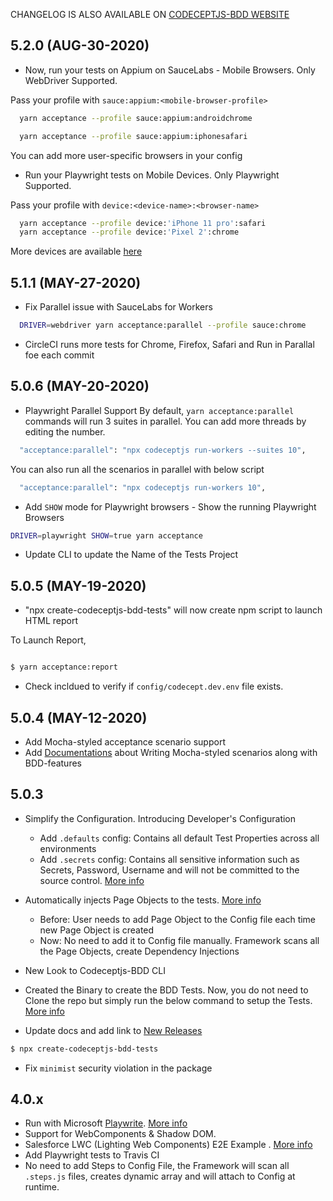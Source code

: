 CHANGELOG IS ALSO AVAILABLE ON [CODECEPTJS-BDD WEBSITE](https://github.com/gkushang/codeceptjs-bdd/blob/develop/documentation/docs/CHANGELOG.md)

## 5.2.0 (AUG-30-2020)

-   Now, run your tests on Appium on SauceLabs - Mobile Browsers. Only WebDriver Supported.

Pass your profile with `sauce:appium:<mobile-browser-profile>`

```bash
  yarn acceptance --profile sauce:appium:androidchrome

  yarn acceptance --profile sauce:appium:iphonesafari
```

You can add more user-specific browsers in your config

-   Run your Playwright tests on Mobile Devices. Only Playwright Supported.

Pass your profile with `device:<device-name>:<browser-name>`

```bash
  yarn acceptance --profile device:'iPhone 11 pro':safari
  yarn acceptance --profile device:'Pixel 2':chrome
```

More devices are available [here](https://github.com/microsoft/playwright/blob/master/src/server/deviceDescriptors.ts)

## 5.1.1 (MAY-27-2020)

-   Fix Parallel issue with SauceLabs for Workers

```bash
  DRIVER=webdriver yarn acceptance:parallel --profile sauce:chrome
```

-   CircleCI runs more tests for Chrome, Firefox, Safari and Run in Parallal foe each commit

## 5.0.6 (MAY-20-2020)

-   Playwright Parallel Support
    By default, `yarn acceptance:parallel` commands will run 3 suites in parallel. You can add more threads by editing the number.

```bash
  "acceptance:parallel": "npx codeceptjs run-workers --suites 10",
```

You can also run all the scenarios in parallel with below script

```bash
  "acceptance:parallel": "npx codeceptjs run-workers 10",
```

-   Add `SHOW` mode for Playwright browsers - Show the running Playwright Browsers

```bash
DRIVER=playwright SHOW=true yarn acceptance
```

-   Update CLI to update the Name of the Tests Project

## 5.0.5 (MAY-19-2020)

-   "npx create-codeceptjs-bdd-tests" will now create npm script to launch HTML report

To Launch Report,

```bash

$ yarn acceptance:report

```

-   Check incldued to verify if `config/codecept.dev.env` file exists.

## 5.0.4 (MAY-12-2020)

-   Add Mocha-styled acceptance scenario support
-   Add [Documentations](https://gkushang.github.io/03-mocha-styled/1-mocha-style/) about Writing Mocha-styled scenarios along with BDD-features

## 5.0.3

-   Simplify the Configuration. Introducing Developer's Configuration
    -   Add `.defaults` config: Contains all default Test Properties across all environments
    -   Add `.secrets` config: Contains all sensitive information such as Secrets, Password, Username and will not be committed to the source control. [More info](http://localhost:8981/04-configurations/1-env-variables/)
-   Automatically injects Page Objects to the tests. [More info](http://localhost:8981/05-page-objects/3-naming-conventions/)

    -   Before: User needs to add Page Object to the Config file each time new Page Object is created
    -   Now: No need to add it to Config file manually. Framework scans all the Page Objects, create Dependency Injections

-   New Look to Codeceptjs-BDD CLI
-   Created the Binary to create the BDD Tests. Now, you do not need to Clone the repo but simply run the below command to setup the Tests. [More info](https://gkushang.github.io/01-getting-started/1-quick-start/)
-   Update docs and add link to [New Releases](/CHANGELOG/)

```bash
$ npx create-codeceptjs-bdd-tests
```

-   Fix `minimist` security violation in the package

## 4.0.x

-   Run with Microsoft [Playwrite](https://github.com/microsoft/playwright). [More info](https://gkushang.github.io/06-execution/6-run-with-playright/)
-   Support for WebComponents & Shadow DOM.
-   Salesforce LWC (Lighting Web Components) E2E Example . [More info](https://gkushang.github.io/08-salesforce-lwc/1-salesforce-lighting-web-components/)
-   Add Playwright tests to Travis CI
-   No need to add Steps to Config File, the Framework will scan all `.steps.js` files, creates dynamic array and will attach to Config at runtime.
